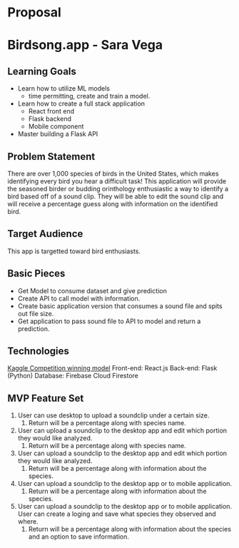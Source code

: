 # Proposal

# Birdsong.app - Sara Vega

## Learning Goals

- Learn how to utilize ML models
  - time permitting, create and train a model. 
- Learn how to create a full stack application
  - React front end
  - Flask backend
  - Mobile component
- Master building a Flask API

## Problem Statement

There are over 1,000 species of birds in the United States, which makes identifying every bird you hear a difficult task! This application will provide the seasoned birder or budding orinthology enthusiastic a way to identify a bird based off of a sound clip. They will be able to edit the sound clip and will receive a percentage guess along with information on the identified bird. 

## Target Audience

This app is targetted toward bird enthusiasts. 

## Basic Pieces
- Get Model to consume dataset and give prediction
- Create API to call model with information.
- Create basic application version that consumes a sound file and spits out file size.
- Get application to pass sound file to API to model and return a prediction.

## Technologies

[Kaggle Competition winning model](https://github.com/ryanwongsa/kaggle-birdsong-recognition)
Front-end: React.js
Back-end: Flask (Python)
Database: Firebase Cloud Firestore

## MVP Feature Set

1. User can use desktop to upload a soundclip under a certain size.
   1. Return will be a percentage along with species name. 
2. User can upload a soundclip to the desktop app and edit which portion they would like analyzed. 
    1. Return will be a percentage along with species name. 
3. User can upload a soundclip to the desktop app and edit which portion they would like analyzed. 
   1. Return will be a percentage along with information about the species.
4. User can upload a soundclip to the desktop app or to mobile application.
   1. Return will be a percentage along with information about the species.
5. User can upload a soundclip to the desktop app or to mobile application. User can create a loging and save what species they observed and where.
   1. Return will be a percentage along with information about the species and an option to save information.